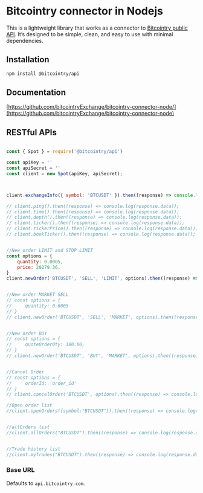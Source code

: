 # Bitcointry connector in Nodejs



This is a lightweight library that works as a connector to [Bitcointry public API](https://bitcointry.com/tr/api/v1). It’s designed to be simple, clean, and easy to use with minimal dependencies.

## Installation

```bash
npm install @bitcointry/api
```

## Documentation

[https://github.com/bitcointryExchange/bitcointry-connector-node/](https://github.com/bitcointryExchange/bitcointry-connector-node)


## RESTful APIs

```javascript

const { Spot } = require('@bitcointry/api')

const apiKey = ''
const apiSecret = ''
const client = new Spot(apiKey, apiSecret);



client.exchangeInfo({ symbol: 'BTCUSDT' }).then((response) => console.log(response.data));

// client.ping().then((response) => console.log(response.data));
// client.time().then((response) => console.log(response.data));
// client.depth().then((response) => console.log(response.data));
// client.ticker().then((response) => console.log(response.data));
// client.tickerPrice().then((response) => console.log(response.data));
// client.bookTicker().then((response) => console.log(response.data));


//New order LIMIT and STOP LIMIT
const options = {
    quantity: 0.0005,
    price: 20279.36,
}
client.newOrder('BTCUSDT', 'SELL', 'LIMIT', options).then((response) => console.log(response.data));


//New order MARKET SELL
// const options = {
//     quantity: 0.0005
// }
// client.newOrder('BTCUSDT', 'SELL', 'MARKET', options).then((response) => console.log(response.data));


//New order BUY 
// const options = {
//     quoteOrderQty: 180.00,
// }
// client.newOrder('BTCUSDT', 'BUY', 'MARKET', options).then((response) => console.log(response.data));


//Cancel Order
// const options = {
//     orderId: 'order_id'
// }
// client.cancelOrder('BTCUSDT', options).then((response) => console.log(response.data));

//Open order list
//client.openOrders({symbol:"BTCUSDT"}).then((response) => console.log(response.data));


//allOrders list
//client.allOrders("BTCUSDT").then((response) => console.log(response.data));


//Trade history list
//client.myTrades("BTCUSDT").then((response) => console.log(response.data));
```



### Base URL

Defaults to `api.bitcointry.com`.